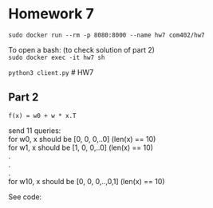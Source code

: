 # Homework 7

`sudo docker run --rm -p 8080:8000 --name hw7 com402/hw7`   

To open a bash: (to check solution of part 2)   
`sudo docker exec -it hw7 sh`    


`python3 client.py` # HW7    


## Part 2   

`f(x) = w0 + w * x.T`   
     
send 11 queries:     
 for w0, x should be [0, 0, 0,..0] (len(x) == 10)   
 for w1, x should be [1, 0, 0,..0] (len(x) == 10)    
.   
.   
.   
 for w10, x should be [0, 0, 0,..,0,1] (len(x) == 10)   

See code:   

